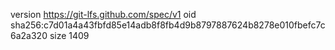 version https://git-lfs.github.com/spec/v1
oid sha256:c7d01a4a43fbfd85e14adb8f8fb4d9b8797887624b8278e010fbefc7c6a2a320
size 1409
